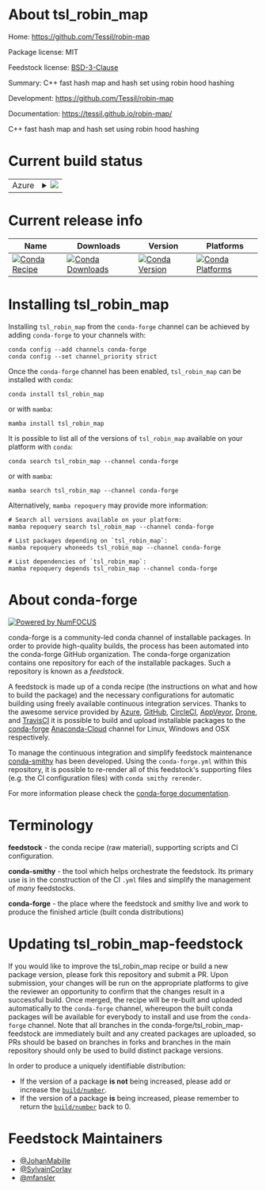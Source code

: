 About tsl_robin_map
===================

Home: https://github.com/Tessil/robin-map

Package license: MIT

Feedstock license: [BSD-3-Clause](https://github.com/conda-forge/tsl_robin_map-feedstock/blob/main/LICENSE.txt)

Summary: C++ fast hash map and hash set using robin hood hashing

Development: https://github.com/Tessil/robin-map

Documentation: https://tessil.github.io/robin-map/

C++ fast hash map and hash set using robin hood hashing

Current build status
====================


<table>
    
  <tr>
    <td>Azure</td>
    <td>
      <details>
        <summary>
          <a href="https://dev.azure.com/conda-forge/feedstock-builds/_build/latest?definitionId=2270&branchName=main">
            <img src="https://dev.azure.com/conda-forge/feedstock-builds/_apis/build/status/tsl_robin_map-feedstock?branchName=main">
          </a>
        </summary>
        <table>
          <thead><tr><th>Variant</th><th>Status</th></tr></thead>
          <tbody><tr>
              <td>linux_64</td>
              <td>
                <a href="https://dev.azure.com/conda-forge/feedstock-builds/_build/latest?definitionId=2270&branchName=main">
                  <img src="https://dev.azure.com/conda-forge/feedstock-builds/_apis/build/status/tsl_robin_map-feedstock?branchName=main&jobName=linux&configuration=linux%20linux_64_" alt="variant">
                </a>
              </td>
            </tr><tr>
              <td>osx_64</td>
              <td>
                <a href="https://dev.azure.com/conda-forge/feedstock-builds/_build/latest?definitionId=2270&branchName=main">
                  <img src="https://dev.azure.com/conda-forge/feedstock-builds/_apis/build/status/tsl_robin_map-feedstock?branchName=main&jobName=osx&configuration=osx%20osx_64_" alt="variant">
                </a>
              </td>
            </tr><tr>
              <td>win_64</td>
              <td>
                <a href="https://dev.azure.com/conda-forge/feedstock-builds/_build/latest?definitionId=2270&branchName=main">
                  <img src="https://dev.azure.com/conda-forge/feedstock-builds/_apis/build/status/tsl_robin_map-feedstock?branchName=main&jobName=win&configuration=win%20win_64_" alt="variant">
                </a>
              </td>
            </tr>
          </tbody>
        </table>
      </details>
    </td>
  </tr>
</table>

Current release info
====================

| Name | Downloads | Version | Platforms |
| --- | --- | --- | --- |
| [![Conda Recipe](https://img.shields.io/badge/recipe-tsl_robin_map-green.svg)](https://anaconda.org/conda-forge/tsl_robin_map) | [![Conda Downloads](https://img.shields.io/conda/dn/conda-forge/tsl_robin_map.svg)](https://anaconda.org/conda-forge/tsl_robin_map) | [![Conda Version](https://img.shields.io/conda/vn/conda-forge/tsl_robin_map.svg)](https://anaconda.org/conda-forge/tsl_robin_map) | [![Conda Platforms](https://img.shields.io/conda/pn/conda-forge/tsl_robin_map.svg)](https://anaconda.org/conda-forge/tsl_robin_map) |

Installing tsl_robin_map
========================

Installing `tsl_robin_map` from the `conda-forge` channel can be achieved by adding `conda-forge` to your channels with:

```
conda config --add channels conda-forge
conda config --set channel_priority strict
```

Once the `conda-forge` channel has been enabled, `tsl_robin_map` can be installed with `conda`:

```
conda install tsl_robin_map
```

or with `mamba`:

```
mamba install tsl_robin_map
```

It is possible to list all of the versions of `tsl_robin_map` available on your platform with `conda`:

```
conda search tsl_robin_map --channel conda-forge
```

or with `mamba`:

```
mamba search tsl_robin_map --channel conda-forge
```

Alternatively, `mamba repoquery` may provide more information:

```
# Search all versions available on your platform:
mamba repoquery search tsl_robin_map --channel conda-forge

# List packages depending on `tsl_robin_map`:
mamba repoquery whoneeds tsl_robin_map --channel conda-forge

# List dependencies of `tsl_robin_map`:
mamba repoquery depends tsl_robin_map --channel conda-forge
```


About conda-forge
=================

[![Powered by
NumFOCUS](https://img.shields.io/badge/powered%20by-NumFOCUS-orange.svg?style=flat&colorA=E1523D&colorB=007D8A)](https://numfocus.org)

conda-forge is a community-led conda channel of installable packages.
In order to provide high-quality builds, the process has been automated into the
conda-forge GitHub organization. The conda-forge organization contains one repository
for each of the installable packages. Such a repository is known as a *feedstock*.

A feedstock is made up of a conda recipe (the instructions on what and how to build
the package) and the necessary configurations for automatic building using freely
available continuous integration services. Thanks to the awesome service provided by
[Azure](https://azure.microsoft.com/en-us/services/devops/), [GitHub](https://github.com/),
[CircleCI](https://circleci.com/), [AppVeyor](https://www.appveyor.com/),
[Drone](https://cloud.drone.io/welcome), and [TravisCI](https://travis-ci.com/)
it is possible to build and upload installable packages to the
[conda-forge](https://anaconda.org/conda-forge) [Anaconda-Cloud](https://anaconda.org/)
channel for Linux, Windows and OSX respectively.

To manage the continuous integration and simplify feedstock maintenance
[conda-smithy](https://github.com/conda-forge/conda-smithy) has been developed.
Using the ``conda-forge.yml`` within this repository, it is possible to re-render all of
this feedstock's supporting files (e.g. the CI configuration files) with ``conda smithy rerender``.

For more information please check the [conda-forge documentation](https://conda-forge.org/docs/).

Terminology
===========

**feedstock** - the conda recipe (raw material), supporting scripts and CI configuration.

**conda-smithy** - the tool which helps orchestrate the feedstock.
                   Its primary use is in the construction of the CI ``.yml`` files
                   and simplify the management of *many* feedstocks.

**conda-forge** - the place where the feedstock and smithy live and work to
                  produce the finished article (built conda distributions)


Updating tsl_robin_map-feedstock
================================

If you would like to improve the tsl_robin_map recipe or build a new
package version, please fork this repository and submit a PR. Upon submission,
your changes will be run on the appropriate platforms to give the reviewer an
opportunity to confirm that the changes result in a successful build. Once
merged, the recipe will be re-built and uploaded automatically to the
`conda-forge` channel, whereupon the built conda packages will be available for
everybody to install and use from the `conda-forge` channel.
Note that all branches in the conda-forge/tsl_robin_map-feedstock are
immediately built and any created packages are uploaded, so PRs should be based
on branches in forks and branches in the main repository should only be used to
build distinct package versions.

In order to produce a uniquely identifiable distribution:
 * If the version of a package **is not** being increased, please add or increase
   the [``build/number``](https://docs.conda.io/projects/conda-build/en/latest/resources/define-metadata.html#build-number-and-string).
 * If the version of a package **is** being increased, please remember to return
   the [``build/number``](https://docs.conda.io/projects/conda-build/en/latest/resources/define-metadata.html#build-number-and-string)
   back to 0.

Feedstock Maintainers
=====================

* [@JohanMabille](https://github.com/JohanMabille/)
* [@SylvainCorlay](https://github.com/SylvainCorlay/)
* [@mfansler](https://github.com/mfansler/)

